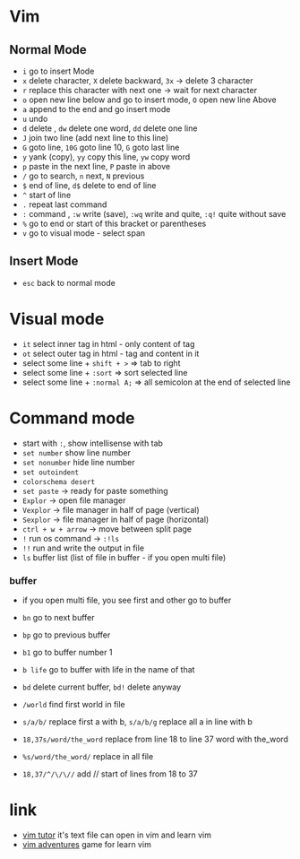 # Vim

## Normal Mode

- `i` go to insert Mode
- `x` delete character, `X` delete backward, `3x` -> delete 3 character
- `r` replace this character with next one -> wait for next character
- `o` open new line below and go to insert mode, `O` open new line Above
- `a` append to the end and go insert mode
- `u` undo
- `d` delete , `dw` delete one word, `dd` delete one line
- `J` join two line (add next line to this line)
- `G` goto line, `10G` goto line 10, `G` goto last line
- `y` yank (copy), `yy` copy this line, `yw` copy word
- `p` paste in the next line, `P` paste in above
- `/` go to search, `n` next, `N` previous
- `$` end of line, `d$` delete to end of line
- `^` start of line
- `.` repeat last command
- `:` command , `:w` write (save), `:wq` write and quite, `:q!` quite without save
- `%` go to end or start of this bracket or parentheses
- `v` go to visual mode - select span

## Insert Mode

- `esc` back to normal mode

# Visual mode

- `it` select inner tag in html - only content of tag
- `ot` select outer tag in html - tag and content in it
- select some line + `shift + >` => tab to right
- select some line + `:sort` => sort selected line
- select some line + `:normal A;` => all semicolon at the end of selected line

# Command mode

- start with `:`, show intellisense with tab
- `set number` show line number
- `set nonumber` hide line number
- `set outoindent`
- `colorschema desert`
- `set paste` -> ready for paste something
- `Explor` -> open file manager
- `Vexplor` -> file manager in half of page (vertical)
- `Sexplor` -> file manager in half of page (horizontal)
- `ctrl + w + arrow` -> move between split page
- `!` run os command -> `:!ls`
- `!!` run and write the output in file
- `ls` buffer list (list of file in buffer - if you open multi file)

### buffer

- if you open multi file, you see first and other go to buffer
- `bn` go to next buffer
- `bp` go to previous buffer
- `b1` go to buffer number 1
- `b life` go to buffer with life in the name of that
- `bd` delete current buffer, `bd!` delete anyway

- `/world` find first world in file
- `s/a/b/` replace first a with b, `s/a/b/g` replace all a in line with b
- `18,37s/word/the_word` replace from line 18 to line 37 word with the_word
- `%s/word/the_word/` replace in all file
- `18,37/^/\/\//` add // start of lines from 18 to 37

# link

- [vim tutor](http://www2.geog.ucl.ac.uk/~plewis/teaching/unix/vimtutor) it's text file can open in vim and learn vim
- [vim adventures](https://vim-adventures.com/) game for learn vim
